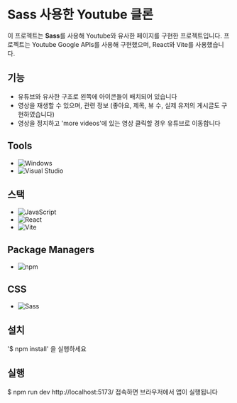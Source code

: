 # Sass 사용한 Youtube 클론

이 프로젝트는 **Sass**를 사용해 Youtube와 유사한 페이지를 구현한 프로젝트입니다.
프로젝트는 Youtube Google APIs를 사용해 구현했으며, React와 Vite를 사용했습니다. 

## 기능

- 유튜브와 유사한 구조로 왼쪽에 아이콘들이 배치되어 있습니다
- 영상을 재생할 수 있으며, 관련 정보 (좋아요, 제목, 뷰 수, 실제 유저의 게시글도 구현하였습니다)
- 영상을 정지하고 'more videos'에 있는 영상 클릭할 경우 유튜브로 이동합니다

## Tools
- ![Windows](https://custom-icon-badges.demolab.com/badge/Windows-0078D6?logo=windows11&logoColor=white)
- ![Visual Studio](https://custom-icon-badges.demolab.com/badge/Visual%20Studio-5C2D91.svg?&logo=visual-studio&logoColor=white)

## 스택
- ![JavaScript](https://img.shields.io/badge/JavaScript-F7DF1E?logo=javascript&logoColor=000)
- ![React](https://img.shields.io/badge/React-%2320232a.svg?logo=react&logoColor=%2361DAFB)
- ![Vite](https://img.shields.io/badge/Vite-646CFF?logo=vite&logoColor=fff)

## Package Managers
- ![npm](https://img.shields.io/badge/npm-CB3837?logo=npm&logoColor=fff)

## CSS
- ![Sass](https://img.shields.io/badge/Sass-hotpink.svg?logo=sass&logoColor=white)

## 설치

'$ npm install' 을 실행하세요

## 실행

$ npm run dev
http://localhost:5173/ 접속하면 브라우저에서 앱이 실행됩니다